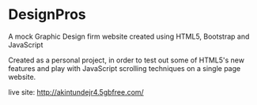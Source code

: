 # DesignPros
A mock Graphic Design firm website created using HTML5, Bootstrap and JavaScript


Created as a personal project, in order to test out some of HTML5's new features and play with JavaScript scrolling techniques on a single page website. 

live site:  http://akintundejr4.5gbfree.com/
